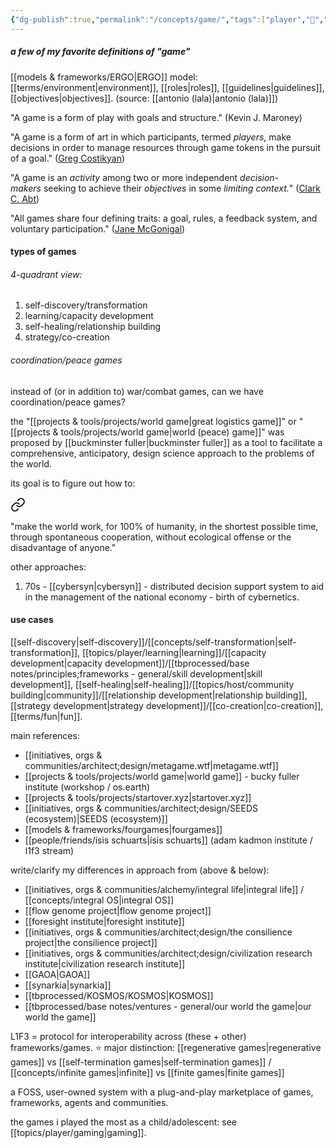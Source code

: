 ```yaml
---
{"dg-publish":true,"permalink":"/concepts/game/","tags":["player","🌱","concept"],"created":"2022-02-27T14:27:13.500-03:00","updated":"2024-06-17T21:18:31.423-03:00"}
---
```


##### a few of my favorite definitions of "game"

[[models & frameworks/ERGO\|ERGO]] model: [[terms/environment\|environment]], [[roles\|roles]], [[guidelines\|guidelines]], [[objectives\|objectives]]. (source: [[antonio (lala)\|antonio (lala)]])

"A game is a form of play with goals and structure." (Kevin J. Maroney)

"A game is a form of art in which participants, termed _players_, make decisions in order to manage resources through game tokens in the pursuit of a goal." ([Greg Costikyan](https://en.wikipedia.org/wiki/Greg_Costikyan "Greg Costikyan"))

"A game is an _activity_ among two or more independent _decision-makers_ seeking to achieve their _objectives_ in some _limiting context._" ([Clark C. Abt](https://en.wikipedia.org/wiki/Clark_C._Abt "Clark C. Abt"))

"All games share four defining traits: a goal, rules, a feedback system, and voluntary participation." ([Jane McGonigal](https://en.wikipedia.org/wiki/Jane_McGonigal "Jane McGonigal"))

#### types of games

###### 4-quadrant view:

1) self-discovery/transformation
2) learning/capacity development
3) self-healing/relationship building
4) strategy/co-creation

###### coordination/peace games

instead of (or in addition to) war/combat games, can we have coordination/peace games?

the "[[projects & tools/projects/world game\|great logistics game]]" or "[[projects & tools/projects/world game\|world (peace) game]]" was proposed by [[buckminster fuller\|buckminster fuller]] as a tool to facilitate a comprehensive, anticipatory, design science approach to the problems of the world.

its goal is to figure out how to: 


<div class="transclusion internal-embed is-loaded"><a class="markdown-embed-link" href="/projects-and-tools/projects/world-game/#52ca2c" aria-label="Open link"><svg xmlns="http://www.w3.org/2000/svg" width="24" height="24" viewBox="0 0 24 24" fill="none" stroke="currentColor" stroke-width="2" stroke-linecap="round" stroke-linejoin="round" class="svg-icon lucide-link"><path d="M10 13a5 5 0 0 0 7.54.54l3-3a5 5 0 0 0-7.07-7.07l-1.72 1.71"></path><path d="M14 11a5 5 0 0 0-7.54-.54l-3 3a5 5 0 0 0 7.07 7.07l1.71-1.71"></path></svg></a><div class="markdown-embed">



"make the world work, for 100% of humanity, in the shortest possible time, through spontaneous cooperation, without ecological offense or the disadvantage of anyone." 

</div></div>


other approaches:
1) 70s - [[cybersyn\|cybersyn]] - distributed decision support system to aid in the management of the national economy - birth of cybernetics.

#### use cases

[[self-discovery\|self-discovery]]/[[concepts/self-transformation\|self-transformation]], [[topics/player/learning\|learning]]/[[capacity development\|capacity development]]/[[tbprocessed/base notes/principles;frameworks - general/skill development\|skill development]], [[self-healing\|self-healing]]/[[topics/host/community building\|community]]/[[relationship development\|relationship building]], [[strategy development\|strategy development]]/[[co-creation\|co-creation]], [[terms/fun\|fun]].


main references:
- [[initiatives, orgs & communities/architect;design/metagame.wtf\|metagame.wtf]]
- [[projects & tools/projects/world game\|world game]] - bucky fuller institute (workshop / os.earth)
- [[projects & tools/projects/startover.xyz\|startover.xyz]]
- [[initiatives, orgs & communities/architect;design/SEEDS (ecosystem)\|SEEDS (ecosystem)]]
- [[models & frameworks/fourgames\|fourgames]]
- [[people/friends/ísis schuarts\|ísis schuarts]] (adam kadmon institute / l1f3 stream)

write/clarify my differences in approach from (above & below):
- [[initiatives, orgs & communities/alchemy/integral life\|integral life]] / [[concepts/integral OS\|integral OS]]
- [[flow genome project\|flow genome project]]
- [[foresight institute\|foresight institute]]
- [[initiatives, orgs & communities/architect;design/the consilience project\|the consilience project]]
- [[initiatives, orgs & communities/architect;design/civilization research institute\|civilization research institute]]
- [[GAOA\|GAOA]]
- [[synarkia\|synarkia]]
- [[tbprocessed/KOSMOS/KOSMOS\|KOSMOS]]
- [[tbprocessed/base notes/ventures - general/our world the game\|our world the game]]

L1F3 = protocol for interoperability across (these + other) frameworks/games.
⭐ major distinction: [[regenerative games\|regenerative games]] vs [[self-termination games\|self-termination games]] / [[concepts/infinite games\|infinite]] vs [[finite games\|finite games]]

a FOSS, user-owned system with a plug-and-play marketplace of games, frameworks, agents and communities.

the games i played the most as a child/adolescent: see [[topics/player/gaming\|gaming]].